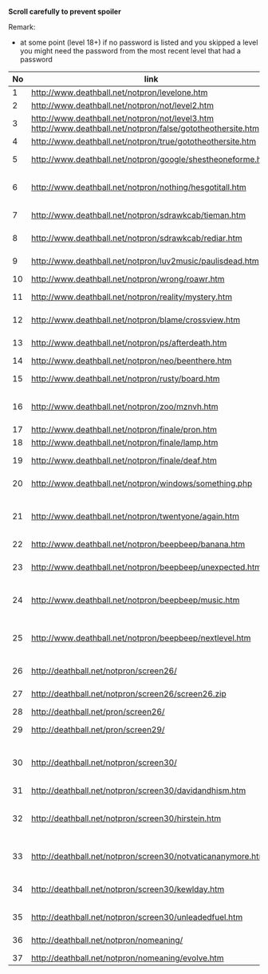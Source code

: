 
**Scroll carefully to prevent spoiler**

Remark:
* at some point (level 18+) if no password is listed and you skipped a level you might need the password from the most recent level that had a password

No | link                                                         | username | password | hints& solution (to proceed)
---|--------------------------------------------------------------|----------|----------|------------------------------------
1  | http://www.deathball.net/notpron/levelone.htm                |          |          | click the door
2  | http://www.deathball.net/notpron/not/level2.htm              |          |          | change url to ".../level2.htm"
3  | http://www.deathball.net/notpron/not/level3.htm<br>http://www.deathball.net/notpron/false/gototheothersite.htm  |          |          | change url to ".../true/..."
4  | http://www.deathball.net/notpron/true/gototheothersite.htm   |          |          | translate the morse code, click the clock
5  | http://www.deathball.net/notpron/google/shestheoneforme.htm  | voodoo   | power    | google the song text and band, click the power-button on the RC
6  | http://www.deathball.net/notpron/nothing/hesgotitall.htm     | simple   | songs    | translate the numbers in the dark using ASCII: 108 105 108 107 = lilk ; 117 111 114 104 = uorh ; resort them ; click the blue disc
7  | http://www.deathball.net/notpron/sdrawkcab/tieman.htm        | kill     | hour     | the candy's named Twix, formerly "raider" -> reverse and put it in url
8  | http://www.deathball.net/notpron/sdrawkcab/rediar.htm        |          |          | download /stuff/mus2.mp3; rename to png; click guitar hole
9  | http://www.deathball.net/notpron/luv2music/paulisdead.htm    | inverted | levelten | look at the source-code; use the letters within the "not-spans"; click the "9"
10 | http://www.deathball.net/notpron/wrong/roawr.htm             | turnmeon | deadman  | download /stuff/mus3.mp3; revert; slow down; click ring
11 | http://www.deathball.net/notpron/reality/mystery.htm         | grey     | world    | change image to "screen11.jpg"; click where the light was before
12 | http://www.deathball.net/notpron/blame/crossview.htm         | fucking  | pans     | change image-type to gif; name the component; click the 13
13 | http://www.deathball.net/notpron/ps/afterdeath.htm           | remote   | control  | Hover the hidden letters -> they form the username; not in the sky = hell; click clock
14 | http://www.deathball.net/notpron/neo/beenthere.htm           | devil    | hell     | seen before?; click the power-button on the RC
15 | http://www.deathball.net/notpron/rusty/board.htm             | deja     | vu       | analyse the numbers in the source code: [line] key; click pipe
16 | http://www.deathball.net/notpron/zoo/mznvh.htm               | random   | shit     | use the usernames from those levels; number=letter; #=invert (in this table you need to look at the next level); click tile # 16
17 | http://www.deathball.net/notpron/finale/pron.htm             | doom     | murder   | name what you see as xxx.htm; light.htm is too easy
18 | http://www.deathball.net/notpron/finale/lamp.htm             |          |          | name what you hear as xxx.htm; piano.htm is too easy
19 | http://www.deathball.net/notpron/finale/deaf.htm             |          |          | shift the letters of "xfjse tuvgg" one step back; click the finger tip
20 | http://www.deathball.net/notpron/windows/something.php       | weird    | stuff    | ignore the number. the rest is windings for the password, click windows-flag
21 | http://www.deathball.net/notpron/twentyone/again.htm         | really   | unfair   | open files http://www.deathball.net/notpron/twentyone/%color%.jpg, stack them to create a maze, omit those colors named but not displayed, find ways to 1 & 2 for password, click alpha
22 | http://www.deathball.net/notpron/beepbeep/banana.htm         | getting  | further  | the text says all you need to know, change URL
23 | http://www.deathball.net/notpron/beepbeep/unexpected.htm     |          |          | name "the tiniest unit you can see, change URL; on new page, do what asked for, find the letters with the red dot; change URL again
24 | http://www.deathball.net/notpron/beepbeep/music.htm          |          |          | look at the source, find words, that could be typed using the telephone number on the bottom (e.g. use http://phonespell.org/), change URL
25 | http://www.deathball.net/notpron/beepbeep/nextlevel.htm      |          |          | the hex codes represent colors, modify the image with a picture editing software, first remove all but FF0000, then all but 0000FF; you will find letters forming the password; click the image
26 | http://deathball.net/notpron/screen26/                       | riddle   | solved   | name what you see as URL "../zipper.htm", that gives you a hint; open the image, rename to zip and download
27 | http://deathball.net/notpron/screen26/screen26.zip           |          |          | level 27 is now on your local disk, use hint in image to change url of level 26
28 | http://deathball.net/pron/screen26/                          |          |          | change URL again
29 | http://deathball.net/pron/screen29/                          |          |          | password is shown, change URL back to notpron and level 30
30 | http://deathball.net/notpron/screen30/                       | rockin   | boppin   | go to notpron credits at http://deathball.net/notpron/notpron.htm, click the creators image, note the mistake in the image name, since his name is David M., target image gives you the URL
31 | http://deathball.net/notpron/screen30/davidandhism.htm       |          |          | open image with exif reader, use place of dispatch as URL
32 | http://deathball.net/notpron/screen30/hirstein.htm           |          |          | note the hint in the source code "little difference somewhere!"; compare source to previous level; see difference in style-URL; open style-sheet and get the solution
33 | http://deathball.net/notpron/screen30/notvaticananymore.htm  |          |          | note the difference in the keyboard: a->d, s->k, f->w, t->e, u->l, n->a; hint in the source = "be quiet+anakin" = "stfu+any"; replace letters to get url
34 | http://deathball.net/notpron/screen30/kewlday.htm            |          |          | note the title with regards to the logo hidden in the image: what do you need to carry on -> fuel.htm gives you an extra hint; -82 stands for a missing element; take as URL
35 | http://deathball.net/notpron/screen30/unleadedfuel.htm       |          |          | the title contains part of GPS coordinates; google them; the shape makes username and password; click the image
36 | http://deathball.net/notpron/nomeaning/                      | mickey   | mouse    | note the non-html-tag? download 36tbh.psd; view the hidden layers to get (part of) the URL
37 | http://deathball.net/notpron/nomeaning/evolve.htm            |          |          |
